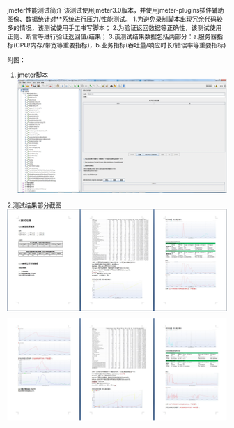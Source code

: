 jmeter性能测试简介
该测试使用jmeter3.0版本，并使用jmeter-plugins插件辅助图像、数据统计对**系统进行压力/性能测试。
1.为避免录制脚本出现冗余代码较多的情况，该测试使用手工书写脚本；
2.为验证返回数据等正确性，该测试使用正则、断言等进行验证返回值/结果；
3.该测试结果数据包括两部分：a.服务器指标(CPU/内存/带宽等重要指标)，b.业务指标(吞吐量/响应时长/错误率等重要指标)

附图：
1.	jmeter脚本
![image](https://github.com/yuzg667/performance/blob/master/1.jpg)

2.测试结果部分截图
![image](https://github.com/yuzg667/performance/blob/master/%E7%BB%93%E6%9E%9C1.jpg)

![image](https://github.com/yuzg667/performance/blob/master/%E7%BB%93%E6%9E%9C2.jpg)


  
